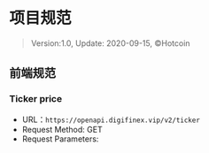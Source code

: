 # 项目规范
> Version:1.0, Update: 2020-09-15, ©️Hotcoin


## 前端规范
### Ticker price

* URL：`https://openapi.digifinex.vip/v2/ticker`
* Request Method: GET
* Request Parameters:
